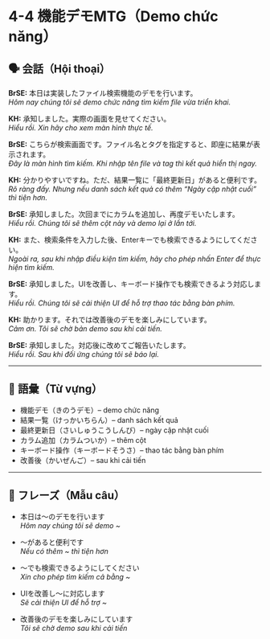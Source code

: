 # 4-4 機能デモMTG（Demo chức năng）

## 🗣️ 会話（Hội thoại）

**BrSE:** 本日は実装したファイル検索機能のデモを行います。  
*Hôm nay chúng tôi sẽ demo chức năng tìm kiếm file vừa triển khai.*  

**KH:** 承知しました。実際の画面を見せてください。  
*Hiểu rồi. Xin hãy cho xem màn hình thực tế.*  

**BrSE:** こちらが検索画面です。ファイル名とタグを指定すると、即座に結果が表示されます。  
*Đây là màn hình tìm kiếm. Khi nhập tên file và tag thì kết quả hiển thị ngay.*  

**KH:** 分かりやすいですね。ただ、結果一覧に「最終更新日」があると便利です。  
*Rõ ràng đấy. Nhưng nếu danh sách kết quả có thêm “Ngày cập nhật cuối” thì tiện hơn.*  

**BrSE:** 承知しました。次回までにカラムを追加し、再度デモいたします。  
*Hiểu rồi. Chúng tôi sẽ thêm cột này và demo lại ở lần tới.*  

**KH:** また、検索条件を入力した後、Enterキーでも検索できるようにしてください。  
*Ngoài ra, sau khi nhập điều kiện tìm kiếm, hãy cho phép nhấn Enter để thực hiện tìm kiếm.*  

**BrSE:** 承知しました。UIを改善し、キーボード操作でも検索できるよう対応します。  
*Hiểu rồi. Chúng tôi sẽ cải thiện UI để hỗ trợ thao tác bằng bàn phím.*  

**KH:** 助かります。それでは改善後のデモを楽しみにしています。  
*Cảm ơn. Tôi sẽ chờ bản demo sau khi cải tiến.*  

**BrSE:** 承知しました。対応後に改めてご報告いたします。  
*Hiểu rồi. Sau khi đối ứng chúng tôi sẽ báo lại.*  

---

## 📖 語彙（Từ vựng）

- 機能デモ（きのうデモ）– demo chức năng  
- 結果一覧（けっかいちらん）– danh sách kết quả  
- 最終更新日（さいしゅうこうしんび）– ngày cập nhật cuối  
- カラム追加（カラムついか）– thêm cột  
- キーボード操作（キーボードそうさ）– thao tác bằng bàn phím  
- 改善後（かいぜんご）– sau khi cải tiến  

---

## 📝 フレーズ（Mẫu câu）

- 本日は～のデモを行います  
  *Hôm nay chúng tôi sẽ demo ~*  

- ～があると便利です  
  *Nếu có thêm ~ thì tiện hơn*  

- ～でも検索できるようにしてください  
  *Xin cho phép tìm kiếm cả bằng ~*  

- UIを改善し～に対応します  
  *Sẽ cải thiện UI để hỗ trợ ~*  

- 改善後のデモを楽しみにしています  
  *Tôi sẽ chờ demo sau khi cải tiến*  
